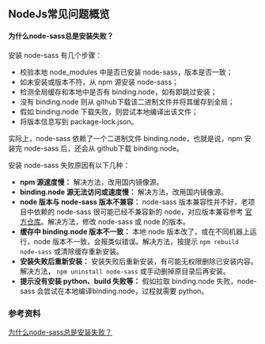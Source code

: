 ## NodeJs常见问题概览

#### 为什么node-sass总是安装失败？

安装 node-sass 有几个步骤：

* 校验本地 node_modules 中是否已安装 node-sass，版本是否一致；
* 如未安装或版本不符，从 npm 源安装 node-sass；
* 检测全局缓存和本地中是否有 binding.node，如有即跳过安装；
* 没有 binding.node 则从 github下载该二进制文件并将其缓存到全局；
* 假如 binding.node 下载失败，则尝试本地编译出该文件；
* 将版本信息写到 package-lock.json。

实际上，node-sass 依赖了一个二进制文件 binding.node，也就是说，npm 安装完 node-sass 后，还会从 github下载 binding.node。

安装 node-sass 失败原因有以下几种：

* **npm 源速度慢：** 解决方法，改用国内镜像源。
* **binding.node 源无法访问或速度慢：** 解决方法，改用国内镜像源。
* **node 版本与 node-sass 版本不兼容：** node-sass 版本兼容性并不好，老项目中依赖的 node-sass 很可能已经不兼容新的 node，对应版本兼容参考 [官方仓库](https://github.com/sass/node-sass)。解决方法，修改 node-sass 或 node 的版本。
* **缓存中 binding.node 版本不一致：** 本地 node 版本改了，或在不同机器上运行，node 版本不一致，会报类似错误。解决方法，按提示 `npm rebuild node-sass` 或清除缓存重新安装。
* **安装失败后重新安装：** 安装失败后重新安装，有可能无权限删除已安装内容。解决方法， `npm uninstall node-sass` 或手动删掉原目录后再安装。
* **提示没有安装 python、build 失败等：** 假如拉取 binding.node 失败，node-sass 会尝试在本地编译binding.node，过程就需要 python。

### 参考资料

[为什么node-sass总是安装失败？](https://segmentfault.com/a/1190000020993365)

